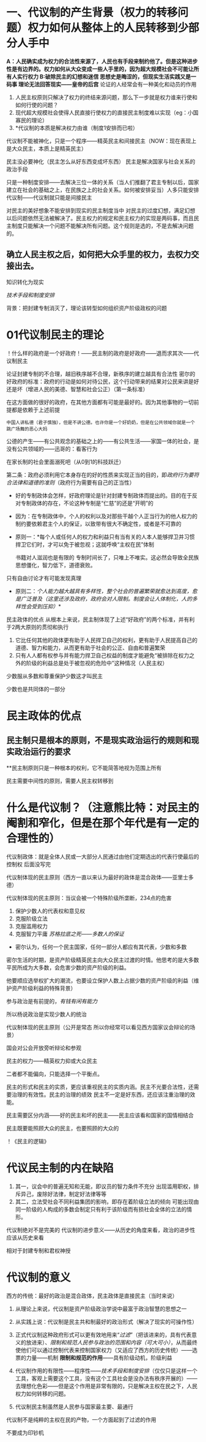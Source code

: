 # 一、代议制的产生背景（权力的转移问题）权力如何从整体上的人民转移到少部分人手中
**A：人民确实成为权力的合法性来源了，人民也有手段来制约他了。但是这种进步性是有边界的。权力如何从大众变成一些人手里的，因为超大规模社会不可能让所有人实行权力
B:破除民主的幻想和迷信   思想史是晦涩的，但现实生活实践又是一码事     理论无法回答现实——皇帝的后宫**
论证的人经常会有一种美化和动员的作用

1. 人民主权原则只解决了权力的终结来源问题，那么下一步就是权力谁来行使和如何行使的问题？
2. 现代超大规模社会使得人民直接行使权力的直接民主制度难以实现（eg：小国寡民的理论）
3. *代议制的本质是解决权力由谁（制度1安排而已啦）

代议制不能被神化，只是一个程序——精英民主和间接民主（NOW：现在表现上是大众民主，本质上是精英民主）

民主没必要神化（民主怎么从好东西变成坏东西）   民主是解决国家与社会关系的政治手段

只是一种制度安排——去解决三位一体的关系（当人们推翻了君主专制以后，国家建立在社会的基础之上，在民族之上的社会关系。如何被安排妥当）人多只能安排代议制——代议制就只能是间接民主

对民主的美好想象不能安排到现实的民主制度当中    对民主的过度幻想，满足幻想以后问题依然无法被解决了。民主权力的规定和民主权力的实现是两码事，而且民主制度只能解决一个问题不能解决所有问题。这个规则是选的，不是去解决问题的。

## 确立人民主权之后，如何把大众手里的权力，去权力交接出去。

知识转化为现实

*技术手段和制度安排*

背景：把封建专制消灭了，理论该转型如何组织资产阶级政权的问题

# 01代议制民主的理论

！什么样的政府是一个好政府！——民主制的政府是好政府——退而求其次——代议制民主

论证封建专制的不合理，越旧秩序越不合理，新秩序的建立越具有合法性
密尔的好政府的标准：政府的行动是如何对待公民，这个行动带来的结果对公民来讲是好还是坏（增进人民的美德、智慧和社会公正）（第一条标准）

在这方面做的很好的政府，在其他方面都有可能是最好的。因为其他事物的一切前提都是依赖于上述前提

	中国人讲私德（君子慎独），但是不讲公德。也许你是一个好奶奶，但是在公共领域你就是一个跳广场舞的恶心大妈

公德的产生——有公共观念的基础之上的——有公共生活——家国一体的社会，是没有公共领域的——迅哥的：看客行为 

在家长制的社会里面溺死吧（从0到1的科技跃迁）

第二条：政府必须利用它本身存在的好的性质来实现正当的目的，即*政府行为要符合法律和道德的准则*（政府行为需要有自己的正当性）

+ 好的专制政体会怎样，好政府理论是针对封建专制政体而提出的。目的在于反对专制政体的存在，不论这种专制是“仁慈”的还是“开明”的

+ 因为：在专制政体中，个人的权利以及对那些干越个人正当行为的他人权力的制约要依赖君主个人的保证，以致带有很大不确定性，或者是不可靠的

+ 原则一：*每个人或任何人的权力和利益只有当有关的人本人能够捍卫并习惯捍卫它们时，才可以免于被忽视；这就呼唤“主权在民”体制

	书籍对人滋润也是有限的
专制时间长了，只唯上不唯实。这必然会导致全民族思想僵化，智力低下，道德衰败。

只有自由讨论才有可能发现真理

+ 原则二：*个人能力越大越具有多样性，整个社会的普遍繁荣就愈达到高度，愈是广泛普及（这里还涉及政府，政府会对人限制。制度会让人体制化，人的多样性会受到压抑）**

民主政体的优点
从根本上来说，民主制体现了上述“好政府”的两个标准，并有利于2两大原则的贯彻和执行
1. 它比任何其他的政体更有助于人民捍卫自己的权利，更有助于人民提高自己的道德、智力和能力，从而更有助于社会的公正、自由和普遍繁荣
2. 只有人人都有权参与并有能力捍卫自己权益的制度才能避免“被排除在权力之外的阶级的利益总是处于被忽视的危险中”这种情况（人民主权）

少数服从多数和尊重保护少数这才叫民主

少数也是共同体的一部分

# 民主政体的优点
## 民主制只是根本的原则，不是现实政治运行的规则和现实政治运行的要求

**民主制原则只是一种根本的权利，它不能简答地视为范围上所有

民主需要中间性的原则，需要人民主权转移到

# 什么是代议制？（注意熊比特：对民主的阉割和窄化，但是在那个年代是有一定的合理性的）

代议制政体：就是全体人民或一大部分人民通过由他们定期选出的代表行使最后的控制权  后面没写完

代议制体现的民主原则（西方一直以来认为最好的政体是混合政体——亚里士多德）


代议制体现的民主原则：当议会被一个特殊阶级所垄断，234点的危害
1. 保护少数人的代表权和意见权
2. 克服阶级立法
3. 克服滥用权力
4. 克服智力平庸
*苏格拉底之死——多数人的保证*
+ 密尔认为，任何一个民主国家，任何一部分人都应有其代表，少数和多数


密尔生活的时期，是资产阶级精英民主向大众民主过渡的时情。他思考的是大多数平民所成为大多数，会危害少数的资产阶级的利益。

他要顺应选举权扩大的潮流，也要设立保护人数上占据少数的资产阶级的利益（维护资产阶级利益的特殊背景）

参与政治是有前提的，*有钱有闲有能力*

所以杨说政治是实现少数人的统治

代议制体现的民主原则（公开是常态   所以你经常可以看见西方国家议会辩论的场景）

国会对公会开放旁听辩论和参观

民主的权力——精英权力抑或大众民主

二者都不能偏向，只能选择一个平衡点。

民主的形式和民主的实质，更应该重视民主的实质内涵。民主不光要合法性，还需要治理的有效性。民主的治理的绩效    民主不一定是好东西，还应该注重治理的效能。

民主需要区分内涵——好的民主和坏的民主——民主应该看和国家的国情相结合

民主既要能照顾大众的民主，也要照顾的大众的

！《民主的逻辑》

# 代议民主制的内在缺陷

1. 其一，议会中的普遍无知和无能，即议员的智力条件不充分
出现滥用职权，排斥异己，废除好法律，制定好法律等等
2. 其二，立法受社会不同利益集团的影响，即存在着阶级立法的倾向
 可能出现由同一阶级的人构成的多数会制定只有利于该阶级而有损社会全体的立法的情形。

代议制绝对不是完美的    代议制的进步意义——从历史的角度来看，政治的进步性应该从历史来看

相对于封建专制和君权神授

# 代议制的意义
西方的传统：最好的政治是混合政体，民主政体是直接民主（当时来说）
1. 从理论上来说，代议制是资产阶级政治学说中最富于政治智慧的思想之一
2. 从实践上说：代议制是民主共和制最好的政治形式（解决了现实的可操作性）
3. 正式代议制这种政府形式可以更有效地用来“*过滤*”（把该进来的，具有代表意义的放进来）、*限制和规范人民参与政治的范围和内容（可大可小）*，从而最终使他们可以通过控制代表来控制国家权力（又适应了西方的历史传统）——选票的力量——机制   **限制和规范的作用**——具有阶级动机，阶级利益
4. 代议制作用的有限性——程序性——*技术手段和制度安排*（仅仅只是这样一个工具，客观上需要这个工具，没有这个工具社会是没办法有秩序开展的）——去理想化色彩——但是这个作用是非常有限的，只是解决主权在民之下，人民权力如何转移的问题。

1. 代议制民主制虽然是人民参与国家最主要、最通行

代议制不是纯粹的主权在民的产物，一个方面起到了过滤的作用

不要成为印钞机







